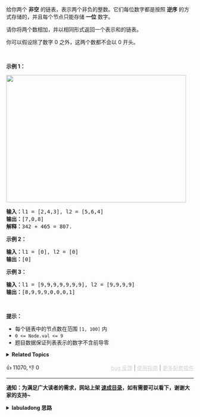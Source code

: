 <p>给你两个&nbsp;<strong>非空</strong> 的链表，表示两个非负的整数。它们每位数字都是按照&nbsp;<strong>逆序</strong>&nbsp;的方式存储的，并且每个节点只能存储&nbsp;<strong>一位</strong>&nbsp;数字。</p>

<p>请你将两个数相加，并以相同形式返回一个表示和的链表。</p>

<p>你可以假设除了数字 0 之外，这两个数都不会以 0&nbsp;开头。</p>

<p>&nbsp;</p>

<p><strong class="example">示例 1：</strong></p> 
<img alt="" src="https://assets.leetcode-cn.com/aliyun-lc-upload/uploads/2021/01/02/addtwonumber1.jpg" style="width: 483px; height: 342px;" /> 
<pre>
<strong>输入：</strong>l1 = [2,4,3], l2 = [5,6,4]
<strong>输出：</strong>[7,0,8]
<strong>解释：</strong>342 + 465 = 807.
</pre>

<p><strong class="example">示例 2：</strong></p>

<pre>
<strong>输入：</strong>l1 = [0], l2 = [0]
<strong>输出：</strong>[0]
</pre>

<p><strong class="example">示例 3：</strong></p>

<pre>
<strong>输入：</strong>l1 = [9,9,9,9,9,9,9], l2 = [9,9,9,9]
<strong>输出：</strong>[8,9,9,9,0,0,0,1]
</pre>

<p>&nbsp;</p>

<p><strong>提示：</strong></p>

<ul> 
 <li>每个链表中的节点数在范围 <code>[1, 100]</code> 内</li> 
 <li><code>0 &lt;= Node.val &lt;= 9</code></li> 
 <li>题目数据保证列表表示的数字不含前导零</li> 
</ul>

<details><summary><strong>Related Topics</strong></summary>递归 | 链表 | 数学</details><br>

<div>👍 11070, 👎 0<span style='float: right;'><span style='color: gray;'><a href='https://github.com/labuladong/fucking-algorithm/issues' target='_blank' style='color: lightgray;text-decoration: underline;'>bug 反馈</a> | <a href='https://labuladong.online/algo/fname.html?fname=jb插件简介' target='_blank' style='color: lightgray;text-decoration: underline;'>使用指南</a> | <a href='https://labuladong.online/algo/' target='_blank' style='color: lightgray;text-decoration: underline;'>更多配套插件</a></span></span></div>

<div id="labuladong"><hr>

**通知：为满足广大读者的需求，网站上架 [速成目录](https://labuladong.online/algo/intro/quick-learning-plan/)，如有需要可以看下，谢谢大家的支持~**

<details><summary><strong>labuladong 思路</strong></summary>


<div id="labuladong_solution_zh">

## 基本思路

逆序存储很友好了，直接遍历链表就是从个位开始的，符合我们计算加法的习惯顺序。如果是正序存储，那倒要费点脑筋了，可能需要 [翻转链表](https://labuladong.online/algo/data-structure/reverse-linked-list-recursion/) 或者使用栈来辅助。

这道题主要考察 [链表双指针技巧](https://labuladong.online/algo/essential-technique/linked-list-skills-summary/) 和加法运算过程中对进位的处理。注意这个 `carry` 变量的处理，在我们手动模拟加法过程的时候会经常用到。

**代码中还用到一个链表的算法题中是很常见的「虚拟头结点」技巧，也就是 `dummy` 节点**。你可以试试，如果不使用 `dummy` 虚拟节点，代码会稍显复杂，而有了 `dummy` 节点这个占位符，可以避免处理初始的空指针情况，降低代码的复杂性。

**详细题解**：
  - [【强化练习】链表双指针经典习题](https://labuladong.online/algo/problem-set/linkedlist-two-pointers/)

</div>





<div id="solution">

## 解法代码



<div class="tab-panel"><div class="tab-nav">
<button data-tab-item="cpp" class="tab-nav-button btn " data-tab-group="default" onclick="switchTab(this)">cpp🤖</button>

<button data-tab-item="python" class="tab-nav-button btn " data-tab-group="default" onclick="switchTab(this)">python🤖</button>

<button data-tab-item="java" class="tab-nav-button btn active" data-tab-group="default" onclick="switchTab(this)">java🟢</button>

<button data-tab-item="go" class="tab-nav-button btn " data-tab-group="default" onclick="switchTab(this)">go🤖</button>

<button data-tab-item="javascript" class="tab-nav-button btn " data-tab-group="default" onclick="switchTab(this)">javascript🤖</button>
</div><div class="tab-content">
<div data-tab-item="cpp" class="tab-item " data-tab-group="default"><div class="highlight">

```cpp
// 注意：cpp 代码由 chatGPT🤖 根据我的 java 代码翻译。
// 本代码的正确性已通过力扣验证，如有疑问，可以对照 java 代码查看。

class Solution {
public:
    ListNode* addTwoNumbers(ListNode* l1, ListNode* l2) {
        // 在两条链表上的指针
        ListNode *p1 = l1, *p2 = l2;
        // 虚拟头结点（构建新链表时的常用技巧）
        ListNode *dummy = new ListNode(-1);
        // 指针 p 负责构建新链表
        ListNode *p = dummy;
        // 记录进位
        int carry = 0;
        // 开始执行加法，两条链表走完且没有进位时才能结束循环
        while (p1 != nullptr || p2 != nullptr || carry > 0) {
            // 先加上上次的进位
            int val = carry;
            if (p1 != nullptr) {
                val += p1->val;
                p1 = p1->next;
            }
            if (p2 != nullptr) {
                val += p2->val;
                p2 = p2->next;
            }
            // 处理进位情况
            carry = val / 10;
            val = val % 10;
            // 构建新节点
            p->next = new ListNode(val);
            p = p->next;
        }
        // 返回结果链表的头结点（去除虚拟头结点）
        return dummy->next;
    }
};
```

</div></div>

<div data-tab-item="python" class="tab-item " data-tab-group="default"><div class="highlight">

```python
# 注意：python 代码由 chatGPT🤖 根据我的 java 代码翻译。
# 本代码的正确性已通过力扣验证，如有疑问，可以对照 java 代码查看。

class Solution:
    def addTwoNumbers(self, l1: ListNode, l2: ListNode) -> ListNode:
        # 在两条链表上的指针
        p1, p2 = l1, l2
        # 虚拟头结点（构建新链表时的常用技巧）
        dummy = ListNode(-1)
        # 指针 p 负责构建新链表
        p = dummy
        # 记录进位
        carry = 0
        # 开始执行加法，两条链表走完且没有进位时才能结束循环
        while p1 is not None or p2 is not None or carry > 0:
            # 先加上上次的进位
            val = carry
            if p1 is not None:
                val += p1.val
                p1 = p1.next
            if p2 is not None:
                val += p2.val
                p2 = p2.next
            # 处理进位情况
            carry = val // 10
            val = val % 10
            # 构建新节点
            p.next = ListNode(val)
            p = p.next
        # 返回结果链表的头结点（去除虚拟头结点）
        return dummy.next
```

</div></div>

<div data-tab-item="java" class="tab-item active" data-tab-group="default"><div class="highlight">

```java
class Solution {
    public ListNode addTwoNumbers(ListNode l1, ListNode l2) {
        // 在两条链表上的指针
        ListNode p1 = l1, p2 = l2;
        // 虚拟头结点（构建新链表时的常用技巧）
        ListNode dummy = new ListNode(-1);
        // 指针 p 负责构建新链表
        ListNode p = dummy;
        // 记录进位
        int carry = 0;
        // 开始执行加法，两条链表走完且没有进位时才能结束循环
        while (p1 != null || p2 != null || carry > 0) {
            // 先加上上次的进位
            int val = carry;
            if (p1 != null) {
                val += p1.val;
                p1 = p1.next;
            }
            if (p2 != null) {
                val += p2.val;
                p2 = p2.next;
            }
            // 处理进位情况
            carry = val / 10;
            val = val % 10;
            // 构建新节点
            p.next = new ListNode(val);
            p = p.next;
        }
        // 返回结果链表的头结点（去除虚拟头结点）
        return dummy.next;
    }
}
```

</div></div>

<div data-tab-item="go" class="tab-item " data-tab-group="default"><div class="highlight">

```go
// 注意：go 代码由 chatGPT🤖 根据我的 java 代码翻译。
// 本代码的正确性已通过力扣验证，如有疑问，可以对照 java 代码查看。

func addTwoNumbers(l1 *ListNode, l2 *ListNode) *ListNode {
    // 在两条链表上的指针
    p1, p2 := l1, l2
    // 虚拟头结点（构建新链表时的常用技巧）
    dummy := &ListNode{-1, nil}
    // 指针 p 负责构建新链表
    p := dummy
    // 记录进位
    carry := 0
    // 开始执行加法，两条链表走完且没有进位时才能结束循环
    for p1 != nil || p2 != nil || carry > 0 {
        // 先加上上次的进位
        val := carry
        if p1 != nil {
            val += p1.Val
            p1 = p1.Next
        }
        if p2 != nil {
            val += p2.Val
            p2 = p2.Next
        }
        // 处理进位情况
        carry = val / 10
        val = val % 10
        // 构建新节点
        p.Next = &ListNode{val, nil}
        p = p.Next
    }
    // 返回结果链表的头结点（去除虚拟头结点）
    return dummy.Next
}
```

</div></div>

<div data-tab-item="javascript" class="tab-item " data-tab-group="default"><div class="highlight">

```javascript
// 注意：javascript 代码由 chatGPT🤖 根据我的 java 代码翻译。
// 本代码的正确性已通过力扣验证，如有疑问，可以对照 java 代码查看。

var addTwoNumbers = function(l1, l2) {
    // 在两条链表上的指针
    let p1 = l1, p2 = l2;
    // 虚拟头结点（构建新链表时的常用技巧）
    let dummy = new ListNode(-1);
    // 指针 p 负责构建新链表
    let p = dummy;
    // 记录进位
    let carry = 0;
    // 开始执行加法，两条链表走完且没有进位时才能结束循环
    while (p1 !== null || p2 !== null || carry > 0) {
        // 先加上上次的进位
        let val = carry;
        if (p1 !== null) {
            val += p1.val;
            p1 = p1.next;
        }
        if (p2 !== null) {
            val += p2.val;
            p2 = p2.next;
        }
        // 处理进位情况
        carry = Math.floor(val / 10);
        val = val % 10;
        // 构建新节点
        p.next = new ListNode(val);
        p = p.next;
    }
    // 返回结果链表的头结点（去除虚拟头结点）
    return dummy.next;
};
```

</div></div>
</div></div>

<hr /><details open hint-container details><summary style="font-size: medium"><strong>🎃🎃 算法可视化 🎃🎃</strong></summary><div id="data_add-two-numbers"  category="leetcode" ></div><div class="resizable aspect-ratio-container" style="height: 100%;">
<div id="iframe_add-two-numbers"></div></div>
</details><hr /><br />

</div>
</details>
</div>

